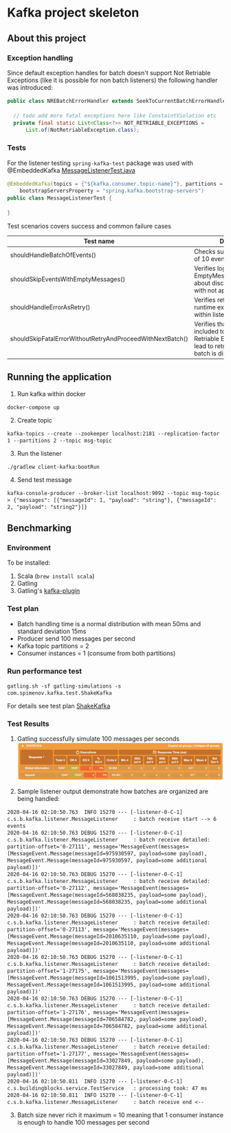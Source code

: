 # Kafka project skeleton

## About this project

### Exception handling

Since default exception handles for batch doesn't support Not Retriable Exceptions (like it is possible for non batch listeners) the following handler was introduced:

```java
public class NREBatchErrorHandler extends SeekToCurrentBatchErrorHandler {

  // todo add more fatal exceptions here like ConstaintViolation etc
  private final static List<Class<?>> NOT_RETRIABLE_EXCEPTIONS =
      List.of(NotRetriableException.class);
```

### Tests

For the listener testing `spring-kafka-test` package was used with @EmbeddedKafka [MessageListenerTest.java](src/test/java/com/spimenov/buildingblocks/kafka/listener/MessageListenerTest.java)

```java
@EmbeddedKafka(topics = {"${kafka.consumer.topic-name}"}, partitions = 1,
    bootstrapServersProperty = "spring.kafka.bootstrap-servers")
public class MessageListenerTest {
  
}
```

Test scenarios covers success and common failure cases

| Test name | Description |
| --------- | ----------- |
| shouldHandleBatchOfEvents() | Checks success case. Batch of 10 events is processed |
| shouldSkipEventsWithEmptyMessages() | Verifies logic from EmptyMessagesFilterStrategy about discarding messages with not applicable data |
| shouldHandleErrorAsRetry() | Verifies retry is applied when runtime exception happens within listener code |
| shouldSkipFatalErrorWithoutRetryAndProceedWithNextBatch() | Verifies that exception included to the set of Not Retriable Exceptions doesn't lead to retry and the whole batch is discarded |

## Running the application 

1. Run kafka within docker
```shell script 
docker-compose up
```

2. Create topic 
```shell script
kafka-topics --create --zookeeper localhost:2181 --replication-factor 1 --partitions 2 --topic msg-topic
```

3. Run the listener
```shell script
./gradlew client-kafka:bootRun
```

4. Send test message
```shell script
kafka-console-producer --broker-list localhost:9092 --topic msg-topic
> {"messages": [{"messageId": 1, "payload": "string"}, {"messageId": 2, "payload": "string2"}]}
```

## Benchmarking

### Environment

To be installed:
1. Scala (`brew install scala`) 
2. Gatling
3. Gatling's [kafka-plugin](https://github.com/mnogu/gatling-kafka)

### Test plan

- Batch handling time is a normal distribution with mean 50ms and standard deviation 15ms
- Producer send 100 messages per second
- Kafka topic partitions = 2
- Consumer instances = 1 (consume from both partitions)

### Run performance test

```shell script
gatling.sh -sf gatling-simulations -s com.spimenov.kafka.test.ShakeKafka
```
For details see test plan [ShakeKafka](gatling-simulations/ShakeKafka.scala)

### Test Results

1. Gatling successfully simulate 100 messages per seconds
![producer-statistics](gatling-simulations/producer-statistics.png)

2. Sample listener output demonstrate how batches are organized are being handled:
```text
2020-04-16 02:10:50.763  INFO 15270 --- [-listener-0-C-1] c.s.b.kafka.listener.MessageListener     : batch receive start --> 6 events
2020-04-16 02:10:50.763 DEBUG 15270 --- [-listener-0-C-1] c.s.b.kafka.listener.MessageListener     : batch receive detailed: partition-offset='0-27111', message='MessageEvent(messages=[MessageEvent.Message(messageId=975930597, payload=some payload), MessageEvent.Message(messageId=975930597, payload=some additional payload)])'
2020-04-16 02:10:50.763 DEBUG 15270 --- [-listener-0-C-1] c.s.b.kafka.listener.MessageListener     : batch receive detailed: partition-offset='0-27112', message='MessageEvent(messages=[MessageEvent.Message(messageId=568038235, payload=some payload), MessageEvent.Message(messageId=568038235, payload=some additional payload)])'
2020-04-16 02:10:50.763 DEBUG 15270 --- [-listener-0-C-1] c.s.b.kafka.listener.MessageListener     : batch receive detailed: partition-offset='0-27113', message='MessageEvent(messages=[MessageEvent.Message(messageId=2010635110, payload=some payload), MessageEvent.Message(messageId=2010635110, payload=some additional payload)])'
2020-04-16 02:10:50.763 DEBUG 15270 --- [-listener-0-C-1] c.s.b.kafka.listener.MessageListener     : batch receive detailed: partition-offset='1-27175', message='MessageEvent(messages=[MessageEvent.Message(messageId=1061513995, payload=some payload), MessageEvent.Message(messageId=1061513995, payload=some additional payload)])'
2020-04-16 02:10:50.763 DEBUG 15270 --- [-listener-0-C-1] c.s.b.kafka.listener.MessageListener     : batch receive detailed: partition-offset='1-27176', message='MessageEvent(messages=[MessageEvent.Message(messageId=706584782, payload=some payload), MessageEvent.Message(messageId=706584782, payload=some additional payload)])'
2020-04-16 02:10:50.763 DEBUG 15270 --- [-listener-0-C-1] c.s.b.kafka.listener.MessageListener     : batch receive detailed: partition-offset='1-27177', message='MessageEvent(messages=[MessageEvent.Message(messageId=33027849, payload=some payload), MessageEvent.Message(messageId=33027849, payload=some additional payload)])'
2020-04-16 02:10:50.811  INFO 15270 --- [-listener-0-C-1] c.s.buildingblocks.service.TestService   : processing took: 47 ms
2020-04-16 02:10:50.811  INFO 15270 --- [-listener-0-C-1] c.s.b.kafka.listener.MessageListener     : batch receive end <-- 
```

3. Batch size never rich it maximum = 10 meaning that 1 consumer instance is enough to handle 100 messages per second


